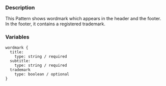 ### Description
This Pattern shows wordmark which appears in the header and the footer. In the footer, it contains a registered trademark.

### Variables
~~~
wordmark {
  title:
    type: string / required
  subtitle:
    type: string / required
  trademark
    type: boolean / optional
}
~~~

